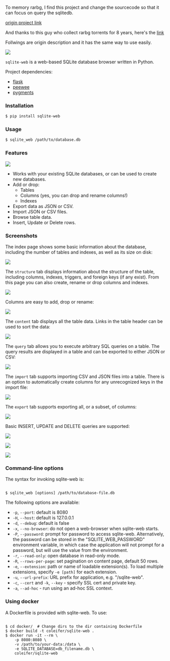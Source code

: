 To memory rarbg, I find this project and change the sourcecode so that it can focus on query the sqlitedb.

[origin project link](https://github.com/coleifer/sqlite-web)

And thanks to this guy who collect rarbg torrents for 8 years, here's the [link](https://www.reddit.com/r/PiratedGames/comments/13wjasv/comment/jmd5sbf/?utm_source=share&utm_medium=ios_app&utm_name=ioscss&utm_content=1&utm_term=1&context=3)

Follwings are origin description and it has the same way to use easily.

![](http://media.charlesleifer.com/blog/photos/sqlite-web.png)

`sqlite-web` is a web-based SQLite database browser written in Python.

Project dependencies:

* [flask](http://flask.pocoo.org)
* [peewee](http://docs.peewee-orm.com)
* [pygments](http://pygments.org)

### Installation

```sh
$ pip install sqlite-web
```

### Usage

```sh
$ sqlite_web /path/to/database.db
```

### Features

![](http://media.charlesleifer.com/blog/photos/p1494359468.71.gif)

* Works with your existing SQLite databases, or can be used to create new databases.
* Add or drop:
  * Tables
  * Columns (yes, you can drop and rename columns!)
  * Indexes
* Export data as JSON or CSV.
* Import JSON or CSV files.
* Browse table data.
* Insert, Update or Delete rows.

### Screenshots

The index page shows some basic information about the database, including the number of tables and indexes, as well as its size on disk:

![](https://media.charlesleifer.com/blog/photos/sqw-index.png)

The `structure` tab displays information about the structure of the table, including columns, indexes, triggers, and foreign keys (if any exist). From this page you can also create, rename or drop columns and indexes.

![](https://media.charlesleifer.com/blog/photos/sqw-structure.png)

Columns are easy to add, drop or rename:

![](https://media.charlesleifer.com/blog/photos/sqw-add-column.png)

The `content` tab displays all the table data. Links in the table header can be used to sort the data:

![](https://media.charlesleifer.com/blog/photos/sqw-content.png)

The `query` tab allows you to execute arbitrary SQL queries on a table. The query results are displayed in a table and can be exported to either JSON or CSV:

![](https://media.charlesleifer.com/blog/photos/sqw-query.png)

The `import` tab supports importing CSV and JSON files into a table. There is an option to automatically create columns for any unrecognized keys in the import file:

![](https://media.charlesleifer.com/blog/photos/sqw-import.png)

The `export` tab supports exporting all, or a subset, of columns:

![](https://media.charlesleifer.com/blog/photos/sqw-export.png)

Basic INSERT, UPDATE and DELETE queries are supported:

![](https://media.charlesleifer.com/blog/photos/sqw-insert.png)

![](https://media.charlesleifer.com/blog/photos/sqw-update.png)

![](https://media.charlesleifer.com/blog/photos/sqw-delete.png)

### Command-line options

The syntax for invoking sqlite-web is:

```console

$ sqlite_web [options] /path/to/database-file.db
```

The following options are available:

* ``-p``, ``--port``: default is 8080
* ``-H``, ``--host``: default is 127.0.0.1
* ``-d``, ``--debug``: default is false
* ``-x``, ``--no-browser``: do not open a web-browser when sqlite-web starts.
* ``-P``, ``--password``: prompt for password to access sqlite-web.
  Alternatively, the password can be stored in the "SQLITE_WEB_PASSWORD"
  environment variable, in which case the application will not prompt for a
  password, but will use the value from the environment.
* ``-r``, ``--read-only``: open database in read-only mode.
* ``-R``, ``--rows-per-page``: set pagination on content page, default 50 rows.
* ``-e``, ``--extension``: path or name of loadable extension(s). To load
  multiple extensions, specify ``-e [path]`` for each extension.
* ``-u``, ``--url-prefix``: URL prefix for application, e.g. "/sqlite-web".
* ``-c``, ``--cert`` and ``-k``, ``--key`` - specify SSL cert and private key.
* ``-a``, ``--ad-hoc`` - run using an ad-hoc SSL context.

### Using docker

A Dockerfile is provided with sqlite-web. To use:

```console

$ cd docker/  # Change dirs to the dir containing Dockerfile
$ docker build -t coleifer/sqlite-web .
$ docker run -it --rm \
    -p 8080:8080 \
    -v /path/to/your-data:/data \
    -e SQLITE_DATABASE=db_filename.db \
    coleifer/sqlite-web
```
